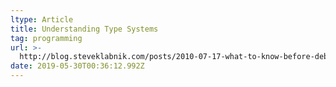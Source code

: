 ```yaml
---
ltype: Article
title: Understanding Type Systems
tag: programming
url: >-
  http://blog.steveklabnik.com/posts/2010-07-17-what-to-know-before-debating-type-systems
date: 2019-05-30T00:36:12.992Z
---
```



